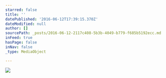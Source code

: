```yaml
---
starred: false
title: ''
datePublished: '2016-06-12T17:39:15.370Z'
dateModified: null
author: []
sourcePath: _posts/2016-06-12-2117c408-5b3b-4049-b779-f685b5192ecc.md
inFeed: true
hasPage: false
inNav: false
_type: MediaObject

---
```

![](https://the-grid-user-content.s3-us-west-2.amazonaws.com/6e64fc2e-c239-4f61-92b7-39656470d104.jpg)